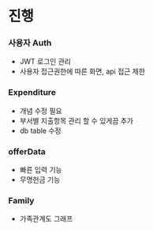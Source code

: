 # 진행

### 사용자 Auth

- JWT 로그인 관리
- 사용자 접근권한에 따른 화면, api 접근 제한

### Expenditure

- 개념 수정 필요
- 부서별 지출항목 관리 할 수 있게끔 추가
- db table 수정

### offerData

- 빠른 입력 기능
- 무명헌금 기능

### Family

- 가족관계도 그래프
